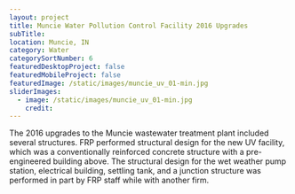 ```yaml
---
layout: project
title: Muncie Water Pollution Control Facility 2016 Upgrades
subTitle:
location: Muncie, IN
category: Water
categorySortNumber: 6
featuredDesktopProject: false
featuredMobileProject: false
featuredImage: /static/images/muncie_uv_01-min.jpg
sliderImages:
  - image: /static/images/muncie_uv_01-min.jpg
    credit:
---
```

The 2016 upgrades to the Muncie wastewater treatment plant included several structures.  FRP performed structural design for the new UV facility, which was a conventionally reinforced concrete structure with a pre-engineered building above.  The structural design for the wet weather pump station, electrical building, settling tank, and a junction structure was performed in part by FRP staff while with another firm.



































